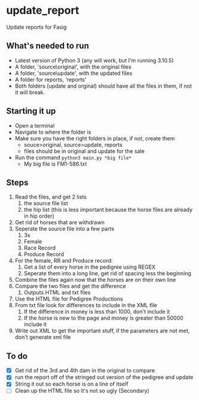 # update_report

Update reports for Fasig

## What's needed to run

- Latest version of Python 3 (any will work, but I'm running 3.10.5)
- A folder, 'source\original', with the original files
- A folder, 'source\update', with the updated files
- A folder for reports, 'reports'
- Both folders (update and orginal) should have all the files in them, if not it will break.

## Starting it up

- Open a terminal
- Navigate to where the folder is
- Make sure you have the right folders in place, if not, create them
  - souce>original, source>update, reports
  - files should be in original and update for the sale
- Run the command `python3 main.py *big file*`
  - My big file is FM1-586.txt

## Steps

1. Read the files, and get 2 lists
   1. the source file list
   2. the hip list (this is less important because the horse files are already in hip order)
2. Get rid of horses that are withdrawn
3. Seperate the source file into a few parts
   1. 3x
   2. Female
   3. Race Record
   4. Produce Record
4. For the female, RR and Produce record:
   1. Get a list of every horse in the pedigree using REGEX
   2. Seperate them into a long line, get rid of spacing less the beginning
5. Combine the files again now that the horses are on their own line
6. Compare the two files and get the difference
   1. Outputs HTML and txt files
7. Use the HTML file for Pedigree Productions
8. From txt file look for differences to include in the XML file
   1. If the difference in money is less than 1000, don't include it
   2. If the horse is new to the page and money is greater than 50000 include it
9. Write out XML to get the important stuff, if the parameters are not met, don't generate xml file

## To do

- [X] Get rid of the 3rd and 4th dam in the original to compare
- [X] run the report off of the stringed out version of the pedigree and update
- [X] String it out so each horse is on a line of itself
- [ ] Clean up the HTML file so it's not so ugly (Secondary)

